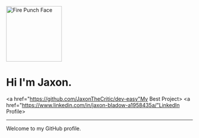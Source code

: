 <img src="https://www.google.com/url?sa=i&url=https%3A%2F%2Ffire-punch.fandom.com%2Fwiki%2FAgni&psig=AOvVaw2UZw-UY-xtm0ADU7aECNVU&ust=1744078215518000&source=images&cd=vfe&opi=89978449&ved=0CBQQjRxqGAoTCNjtjOXrxIwDFQAAAAAdAAAAABCkAQ" width="150" height="150" alt="Fire Punch Face" />

<h1>Hi I'm Jaxon.</h1>

<a href="https://github.com/JaxonTheCritic/dev-easy"My Best Project> 
<a href="https://www.linkedin.com/in/jaxon-bladow-a1958435a/"LinkedIn Profile>

---

Welcome to my GitHub profile.
